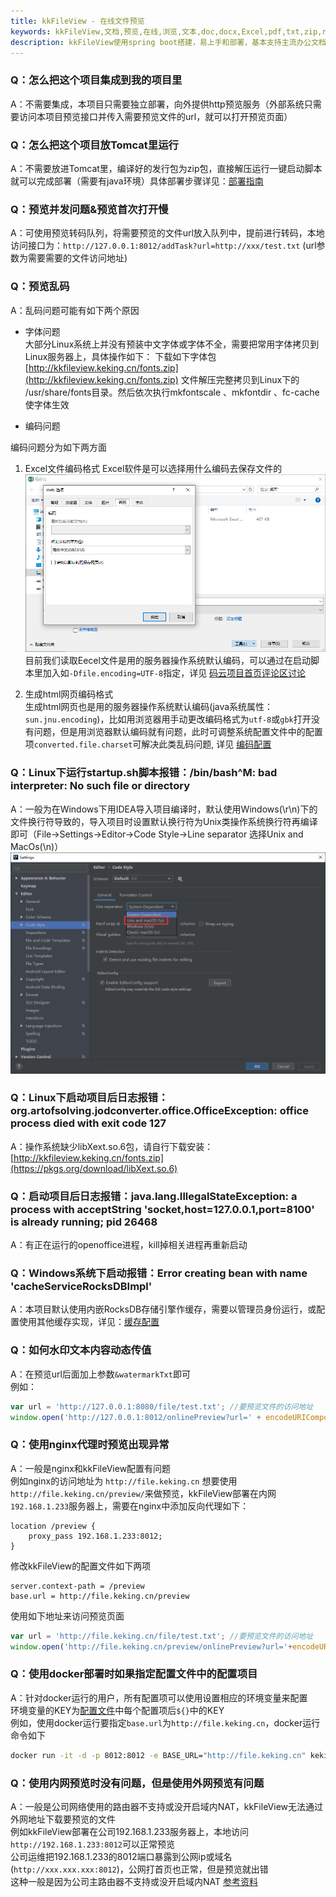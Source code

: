 ```yaml
---
title: kkFileView - 在线文件预览
keywords: kkFileView,文档,预览,在线,浏览,文本,doc,docx,Excel,pdf,txt,zip,rar,压缩
description: kkFileView使用spring boot搭建，易上手和部署，基本支持主流办公文档的在线预览，如doc,docx,Excel,pdf,txt,zip,rar,图片等等
---
```


### Q：怎么把这个项目集成到我的项目里

A：不需要集成，本项目只需要独立部署，向外提供http预览服务（外部系统只需要访问本项目预览接口并传入需要预览文件的url，就可以打开预览页面）  

### Q：怎么把这个项目放Tomcat里运行

A：不需要放进Tomcat里，编译好的发行包为zip包，直接解压运行一键启动脚本就可以完成部署（需要有java环境）具体部署步骤详见：[部署指南](https://kkfileview.keking.cn/zh-cn/docs/production.html)

### Q：预览并发问题&预览首次打开慢

A：可使用预览转码队列，将需要预览的文件url放入队列中，提前进行转码，本地访问接口为：`http://127.0.0.1:8012/addTask?url=http://xxx/test.txt` (url参数为需要需要的文件访问地址)

### Q：预览乱码

A：乱码问题可能有如下两个原因

* 字体问题  
大部分Linux系统上并没有预装中文字体或字体不全，需要把常用字体拷贝到Linux服务器上，具体操作如下：
下载如下字体包 [http://kkfileview.keking.cn/fonts.zip](http://kkfileview.keking.cn/fonts.zip) 文件解压完整拷贝到Linux下的 /usr/share/fonts目录。然后依次执行mkfontscale 、mkfontdir 、fc-cache使字体生效

* 编码问题  

编码问题分为如下两方面

1. Excel文件编码格式
Excel软件是可以选择用什么编码去保存文件的  
![Excel编码](../../img/faq/excel-encoding.png)  
目前我们读取Eecel文件是用的服务器操作系统默认编码，可以通过在启动脚本里加入如`-Dfile.encoding=UTF-8`指定，详见 [码云项目首页评论区讨论](https://gitee.com/kekingcn/file-online-preview#note_1841612)

2. 生成html网页编码格式  
生成html网页也是用的服务器操作系统默认编码(java系统属性：`sun.jnu.encoding`)，比如用浏览器用手动更改编码格式为`utf-8`或`gbk`打开没有问题，但是用浏览器默认编码就有问题，此时可调整系统配置文件中的配置项`converted.file.charset`可解决此类乱码问题, 详见 [编码配置](https://kkfileview.keking.cn/zh-cn/docs/config.html)

### Q：Linux下运行startup.sh脚本报错：/bin/bash^M: bad interpreter: No such file or directory

A：一般为在Windows下用IDEA导入项目编译时，默认使用Windows(\r\n)下的文件换行符导致的，导入项目时设置默认换行符为Unix类操作系统换行符再编译即可（File->Settings->Editor->Code Style->Line separator 选择Unix and MacOs(\n)）  
![设置换行符](../../img/faq/line-separator.png)  

### Q：Linux下启动项目后日志报错：org.artofsolving.jodconverter.office.OfficeException: office process died with exit code 127

A：操作系统缺少libXext.so.6包，请自行下载安装：[http://kkfileview.keking.cn/fonts.zip](https://pkgs.org/download/libXext.so.6)

### Q：启动项目后日志报错：java.lang.IllegalStateException: a process with acceptString 'socket,host=127.0.0.1,port=8100' is already running; pid 26468

A：有正在运行的openoffice进程，kill掉相关进程再重新启动

### Q：Windows系统下启动报错：Error creating bean with name 'cacheServiceRocksDBImpl'

A：本项目默认使用内嵌RocksDB存储引擎作缓存，需要以管理员身份运行，或配置使用其他缓存实现，详见：[缓存配置](https://kkfileview.keking.cn/zh-cn/docs/config.html)

### Q：如何水印文本内容动态传值

A：在预览url后面加上参数`&watermarkTxt`即可  
例如：

```javascript
var url = 'http://127.0.0.1:8080/file/test.txt'; //要预览文件的访问地址
window.open('http://127.0.0.1:8012/onlinePreview?url=' + encodeURIComponent(url) + '&watermarkTxt=' + encodeURIComponent('动态水印'));
```

### Q：使用nginx代理时预览出现异常

A：一般是nginx和kkFileView配置有问题  
例如nginx的访问地址为 `http://file.keking.cn` 想要使用 `http://file.keking.cn/preview/`来做预览，kkFileView部署在内网`192.168.1.233`服务器上，需要在nginx中添加反向代理如下：

```propertis
location /preview {
    proxy_pass 192.168.1.233:8012;
}
```

修改kkFileView的配置文件如下两项

```propertis
server.context-path = /preview
base.url = http://file.keking.cn/preview
```

使用如下地址来访问预览页面

```javascript
var url = 'http://file.keking.cn/file/test.txt'; //要预览文件的访问地址
window.open('http://file.keking.cn/preview/onlinePreview?url='+encodeURIComponent(url));
```

### Q：使用docker部署时如果指定配置文件中的配置项目

A：针对docker运行的用户，所有配置项可以使用设置相应的环境变量来配置  
环境变量的KEY为[配置文件](https://gitee.com/kekingcn/file-online-preview/blob/master/jodconverter-web/src/main/config/application.properties)中每个配置项后`${}`中的KEY  
例如，使用docker运行要指定`base.url`为`http://file.keking.cn`，docker运行命令如下

```sh
docker run -it -d -p 8012:8012 -e BASE_URL="http://file.keking.cn" keking/kkfileview:v2.2.1
```

### Q：使用内网预览时没有问题，但是使用外网预览有问题

A：一般是公司网络使用的路由器不支持或没开启域内NAT，kkFileView无法通过外网地址下载要预览的文件  
例如kkFileView部署在公司192.168.1.233服务器上，本地访问`http://192.168.1.233:8012`可以正常预览  
公司运维把192.168.1.233的8012端口暴露到公网ip或域名(`http://xxx.xxx.xxx:8012`)，公网打首页也正常，但是预览就出错  
这种一般是因为公司主路由器不支持或没开启域内NAT
[参考资料](https://www.zhihu.com/question/266194635/answer/310560325)